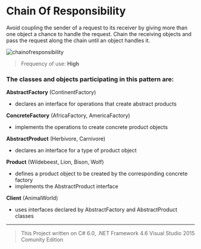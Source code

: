 # Chain Of Responsibility

Avoid coupling the sender of a request to its receiver by giving more than one object a chance to handle the request. Chain the receiving objects and pass the request along the chain until an object handles it.

![chainofresponsibility](https://cloud.githubusercontent.com/assets/24522089/25088692/3d1812b2-2389-11e7-8bb7-7df1ee58813a.png)

> Frequency of use: **High**

### The classes and objects participating in this pattern are:

**AbstractFactory** (ContinentFactory)
* declares an interface for operations that create abstract products 

**ConcreteFactory** (AfricaFactory, AmericaFactory)
* implements the operations to create concrete product objects 

**AbstractProduct** (Herbivore, Carnivore)
* declares an interface for a type of product object 

**Product** (Wildebeest, Lion, Bison, Wolf)
* defines a product object to be created by the corresponding concrete factory  
* implements the AbstractProduct interface

**Client**  (AnimalWorld)
* uses interfaces declared by AbstractFactory and AbstractProduct classes

-------------------------------------------------------------------------------------------



> This Project written on C# 6.0, .NET Framework 4.6 Visual Studio 2015 Comunity Edition
